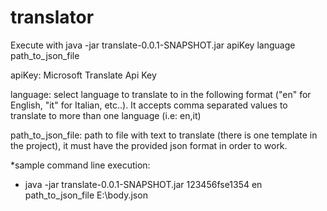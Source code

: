 # translator

Execute with java -jar translate-0.0.1-SNAPSHOT.jar apiKey language path_to_json_file

apiKey: Microsoft Translate Api Key

language: select language to translate to in the following format ("en" for English, "it" for Italian, etc..). It accepts comma separated values to translate to more than one language (i.e: en,it)

path_to_json_file: path to file with text to translate (there is one template in the project), it must have the provided json format in order to work.

*sample command line execution: 

* java -jar translate-0.0.1-SNAPSHOT.jar 123456fse1354 en path_to_json_file E:\\body.json
